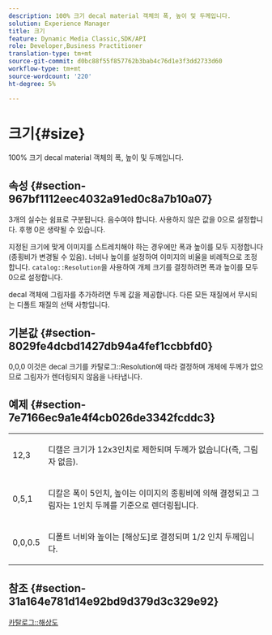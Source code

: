 ```yaml
---
description: 100% 크기 decal material 객체의 폭, 높이 및 두께입니다.
solution: Experience Manager
title: 크기
feature: Dynamic Media Classic,SDK/API
role: Developer,Business Practitioner
translation-type: tm+mt
source-git-commit: d0bc88f55f857762b3bab4c76d1e3f3dd2733d60
workflow-type: tm+mt
source-wordcount: '220'
ht-degree: 5%

---
```



# 크기{#size}

100% 크기 decal material 객체의 폭, 높이 및 두께입니다.

## 속성 {#section-967bf1112eec4032a91ed0c8a7b10a07}

3개의 실수는 쉼표로 구분됩니다. 음수여야 합니다. 사용하지 않은 값을 0으로 설정합니다. 후행 0은 생략될 수 있습니다.

지정된 크기에 맞게 이미지를 스트레치해야 하는 경우에만 폭과 높이를 모두 지정합니다(종횡비가 변경될 수 있음). 너비나 높이를 설정하여 이미지의 비율을 비례적으로 조정합니다. `catalog::Resolution`을 사용하여 개체 크기를 결정하려면 폭과 높이를 모두 0으로 설정합니다.

decal 객체에 그림자를 추가하려면 두께 값을 제공합니다. 다른 모든 재질에서 무시되는 디폴트 재질의 선택 사항입니다.

## 기본값 {#section-8029fe4dcbd1427db94a4fef1ccbbfd0}

0,0,0 이것은 decal 크기를 카탈로그::Resolution에 따라 결정하며 개체에 두께가 없으므로 그림자가 렌더링되지 않음을 나타냅니다.

## 예제 {#section-7e7166ec9a1e4f4cb026de3342fcddc3}

<table id="simpletable_E3503BD975F342C58DDB4C2B56BF0CEE"> 
 <tr class="strow"> 
  <td class="stentry"> <p>12,3 </p></td> 
  <td class="stentry"> <p>디캘은 크기가 12x3인치로 제한되며 두께가 없습니다(즉, 그림자 없음). </p></td> 
 </tr> 
 <tr class="strow"> 
  <td class="stentry"> <p>0,5,1 </p></td> 
  <td class="stentry"> <p>디칼은 폭이 5인치, 높이는 이미지의 종횡비에 의해 결정되고 그림자는 1인치 두께를 기준으로 렌더링됩니다. </p></td> 
 </tr> 
 <tr class="strow"> 
  <td class="stentry"> <p>0,0,0.5 </p></td> 
  <td class="stentry"> <p>디폴트 너비와 높이는 [해상도]로 결정되며 1/2 인치 두께입니다. </p></td> 
 </tr> 
</table>

## 참조 {#section-31a164e781d14e92bd9d379d3c329e92}

[카탈로그::해상도](../../../../../ir-api/material-cat/image-rendering-api-ref/c-ir-material-catalog/c-ir-attributes-reference/r-ir-resolution.md#reference-09fe14e6bfbf4db6b7f4369fffecc806)
